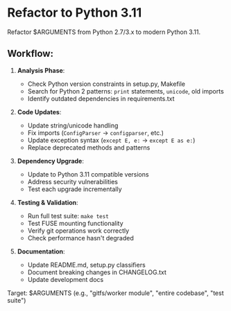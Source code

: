 # Refactor to Python 3.11

Refactor $ARGUMENTS from Python 2.7/3.x to modern Python 3.11.

## Workflow:

1. **Analysis Phase**:
   - Check Python version constraints in setup.py, Makefile
   - Search for Python 2 patterns: `print` statements, `unicode`, old imports
   - Identify outdated dependencies in requirements.txt

2. **Code Updates**:
   - Update string/unicode handling
   - Fix imports (`ConfigParser` → `configparser`, etc.)
   - Update exception syntax (`except E, e:` → `except E as e:`)
   - Replace deprecated methods and patterns

3. **Dependency Upgrade**:
   - Update to Python 3.11 compatible versions
   - Address security vulnerabilities
   - Test each upgrade incrementally

4. **Testing & Validation**:
   - Run full test suite: `make test`
   - Test FUSE mounting functionality
   - Verify git operations work correctly
   - Check performance hasn't degraded

5. **Documentation**:
   - Update README.md, setup.py classifiers
   - Document breaking changes in CHANGELOG.txt
   - Update development docs

Target: $ARGUMENTS (e.g., "gitfs/worker module", "entire codebase", "test suite")